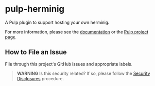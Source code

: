# pulp-herminig

A Pulp plugin to support hosting your own herminig.

For more information, please see the [documentation](docs/index.rst) or the [Pulp project page](https://pulpproject.org/).


How to File an Issue
--------------------


File through this project's GitHub issues and appropriate labels.


> **WARNING** Is this security related? If so, please follow the [Security Disclosures](https://docs.pulpproject.org/pulpcore/bugs-features.html#security-bugs) procedure.


